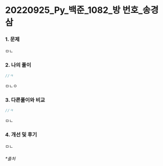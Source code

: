 # 20220925_Py_백준_1082_방 번호_송경삼

### 1. 문제

ㅁㄴ

### 2. 나의 풀이

```cpp
//ㅋ
```

ㅁㄴㅇ

### 3. 다른풀이와 비교

```cpp
//ㅋ
```

ㅁㄴ

### 4. 개선 및 후기

ㅁㄴ

###### *출처
